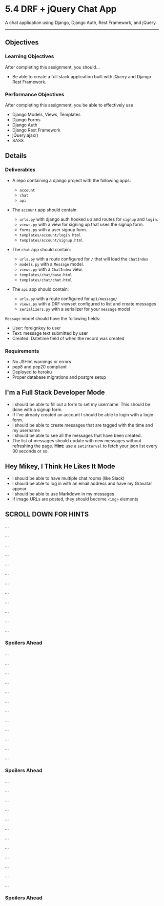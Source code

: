 # 5.4 DRF + jQuery Chat App

A chat application using Django, Django Auth, Rest Framework, and jQuery.

--------------

## Objectives

### Learning Objectives

After completing this assignment, you should…

* Be able to create a full stack application built with jQuery and Django Rest Framework.


### Performance Objectives

After completing this assignment, you be able to effectively use

* Django Models, Views, Templates
* Django Forms
* Django Auth
* Django Rest Framework
* jQuery.ajax()
* SASS

## Details

### Deliverables

* A repo containing a django project with the following apps:
  * `account`
  * `chat`
  * `api`

* The `account` app should contain:
  * `urls.py` with django auth hooked up and routes for `signup` and `login`.
  * `views.py` with a view for signing up that uses the signup form.
  * `forms.py` with a user signup form.
  * `templates/account/login.html`
  * `templates/account/signup.html`
  
* The `chat` app should contain:
  * `urls.py` with a route configured for `/` that will load the `ChatIndex`
  * `models.py` with a `Message` model.
  * `views.py` with a `ChatIndex` view.
  * `templates/chat/base.html`
  * `templates/chat/chat.html`

* The `api` app should contain:
  * `urls.py` with a route configured for `api/message/`
  * `views.py` with a DRF viewset configured to list and create messages
  * `serializers.py` with a serializer for your `message` model

`Message` model should have the following fields:

 * User: foreignkey to user
 * Text: message text submitted by user
 * Created: Datetime field of when the record was created

### Requirements

* No JSHint warnings or errors
* pep8 and pep20 compliant
* Deployed to heroku
* Proper database migrations and postgre setup

## I'm a Full Stack Developer Mode

* I should be able to fill out a form to set my username. This should be done with a signup form.
* If I've already created an account I should be able to login with a login form.
* I should be able to create messages that are tagged with the time and my username
* I should be able to see all the messages that have been created.
* The list of messages should update with new messages without refreshing the page.
  **Hint:** use a `setInterval` to fetch your json list every 30 seconds or so.


## Hey Mikey, I Think He Likes It Mode
* I should be able to have multiple chat rooms (like Slack)
* I should be able to log in with an email address and have my Gravatar appear
* I should be able to use Markdown in my messages
* If image URLs are posted, they should become `<img>` elements




## SCROLL DOWN FOR HINTS


...

...

...

...

...

...

...

...

...

...

...

...

### Spoilers Ahead


...

...

...

...

...

...

...

...

...

...

...

...

### Spoilers Ahead

...

...

...

...

...

...

...

...

...

...

...

...

### Spoilers Ahead




